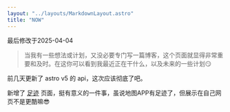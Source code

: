 ```yaml
---
layout: "../layouts/MarkdownLayout.astro"
title: "NOW"
---
```


最后修改于2025-04-04

> 当我有一些想法或计划，又没必要专门写一篇博客，这个页面就显得非常重要和及时。在这你可以看到我最近正在干什么，以及未来的一些计划😏

前几天更新了 astro v5 的 api，这次应该彻底了吧。

新增了 [足迹](/footprint) 页面，挺有意义的一件事，虽说地图APP有足迹了，但展示在自己网页不是更酷嘛😎
